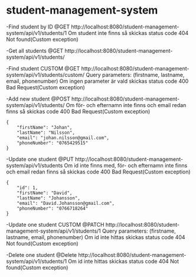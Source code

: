 # student-management-system

-Find student by ID
@GET
http://localhost:8080/student-management-system/api/v1/students/1
Om student inte finns så skickas status code 404 Not found(Custom exception)


-Get all students
@GET
http://localhost:8080/student-management-system/api/v1/students/


-Find student CUSTOM
@GET
http://localhost:8080/student-management-system/api/v1/students/custom/
Query parameters: (firstname, lastname, email, phonenumber)
Om ingen parameter är vald skickas status code 400 Bad Request(Custom exception)


-Add new student
@POST
http://localhost:8080/student-management-system/api/v1/students/
Om för- och efternamn inte finns och email redan finns så skickas code 400 Bad Request(Custom exception)

	{
		"firstName": "Johan",
		"lastName": "Nilsson",
		"email": "johan.nilsson@gmail.com",
		"phoneNumber": "0765429515"
	}	
	
	
-Update one student
@PUT
http://localhost:8080/student-management-system/api/v1/students
Om id inte finns med, för- och efternamn inte finns och email redan finns så skickas code 400 Bad Request(Custom exception)

	{
		"id": 1,
		"firstName": "David",
		"lastName": "Johansson",
		"email": "David.Johansson@gmail.com",
		"phoneNumber": "0766718264"
	}	
	
	
-Update one student CUSTOM
@PATCH
http://localhost:8080/student-management-system/api/v1/students/1
Query parameters: (firstname, lastname, email, phonenumber) 
Om id inte hittas skickas status code 404 Not found(Custom exception)
	
	
-Delete one student
@Delete
http://localhost:8080/student-management-system/api/v1/students/1
Om id inte hittas skickas status code 404 Not found(Custom exception)
	
